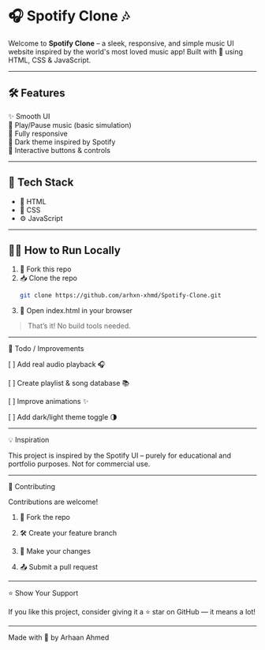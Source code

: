 # 🎧 Spotify Clone 🎶

Welcome to **Spotify Clone** – a sleek, responsive, and simple music UI website inspired by the world's most loved music app! Built with 💚 using HTML, CSS & JavaScript.

---

## 🛠️ Features

✨ Smooth UI  
🎵 Play/Pause music (basic simulation)  
📱 Fully responsive  
🖤 Dark theme inspired by Spotify  
🧭 Interactive buttons & controls

---

## 📂 Tech Stack

- 🧱 HTML  
- 🎨 CSS  
- ⚙️ JavaScript  

---

## 🧑‍💻 How to Run Locally

1. 🍴 Fork this repo  
2. 📥 Clone the repo  
   ```bash
   git clone https://github.com/arhxn-xhmd/Spotify-Clone.git

3. 🚀 Open index.html in your browser

> That’s it! No build tools needed.

---

🧾 Todo / Improvements

[ ] Add real audio playback 🎧

[ ] Create playlist & song database 📚

[ ] Improve animations ✨

[ ] Add dark/light theme toggle 🌗



---

💡 Inspiration

This project is inspired by the Spotify UI – purely for educational and portfolio purposes. Not for commercial use.


---

🙌 Contributing

Contributions are welcome!

1. 🍴 Fork the repo


2. 🛠️ Create your feature branch


3. 🧪 Make your changes


4. 📤 Submit a pull request




---

⭐ Show Your Support

If you like this project, consider giving it a ⭐ star on GitHub — it means a lot!


---

Made with 💚 by Arhaan Ahmed
